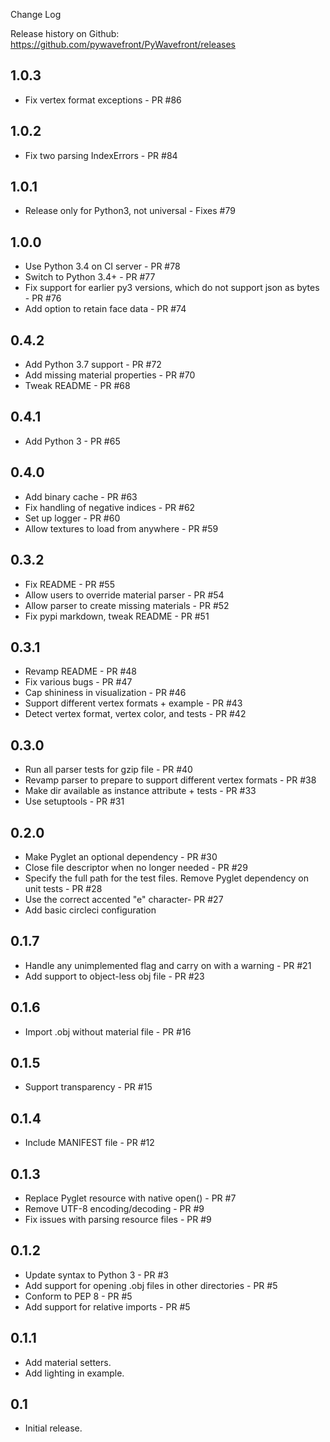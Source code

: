 Change Log

Release history on Github: https://github.com/pywavefront/PyWavefront/releases

## 1.0.3
* Fix vertex format exceptions - PR #86

## 1.0.2
* Fix two parsing IndexErrors - PR #84

## 1.0.1
* Release only for Python3, not universal - Fixes #79

## 1.0.0
* Use Python 3.4 on CI server - PR #78
* Switch to Python 3.4+ - PR #77
* Fix support for earlier py3 versions, which do not support json as bytes - PR #76
* Add option to retain face data - PR #74

## 0.4.2
* Add Python 3.7 support - PR #72
* Add missing material properties - PR #70
* Tweak README - PR #68

## 0.4.1
* Add Python 3 - PR #65

## 0.4.0
* Add binary cache - PR #63
* Fix handling of negative indices - PR #62
* Set up logger - PR #60
* Allow textures to load from anywhere - PR #59

## 0.3.2
* Fix README - PR #55
* Allow users to override material parser - PR #54
* Allow parser to create missing materials - PR #52
* Fix pypi markdown, tweak README - PR #51

## 0.3.1
* Revamp README - PR #48
* Fix various bugs - PR #47
* Cap shininess in visualization - PR #46
* Support different vertex formats + example - PR #43
* Detect vertex format, vertex color, and tests - PR #42

## 0.3.0
* Run all parser tests for gzip file - PR #40
* Revamp parser to prepare to support different vertex formats - PR #38
* Make dir available as instance attribute + tests - PR #33
* Use setuptools - PR #31

## 0.2.0
* Make Pyglet an optional dependency - PR #30
* Close file descriptor when no longer needed - PR #29
* Specify the full path for the test files. Remove Pyglet dependency on unit tests - PR #28
* Use the correct accented "e" character- PR #27
* Add basic circleci configuration

## 0.1.7
* Handle any unimplemented flag and carry on with a warning - PR #21
* Add support to object-less obj file - PR #23

## 0.1.6
* Import .obj without material file - PR #16

## 0.1.5
* Support transparency - PR #15

## 0.1.4
* Include MANIFEST file - PR #12

## 0.1.3
* Replace Pyglet resource with native open() - PR #7
* Remove UTF-8 encoding/decoding - PR #9
* Fix issues with parsing resource files - PR #9

## 0.1.2
* Update syntax to Python 3 - PR #3
* Add support for opening .obj files in other directories - PR #5
* Conform to PEP 8 - PR #5
* Add support for relative imports - PR #5

## 0.1.1
* Add material setters.
* Add lighting in example.

## 0.1
* Initial release.
